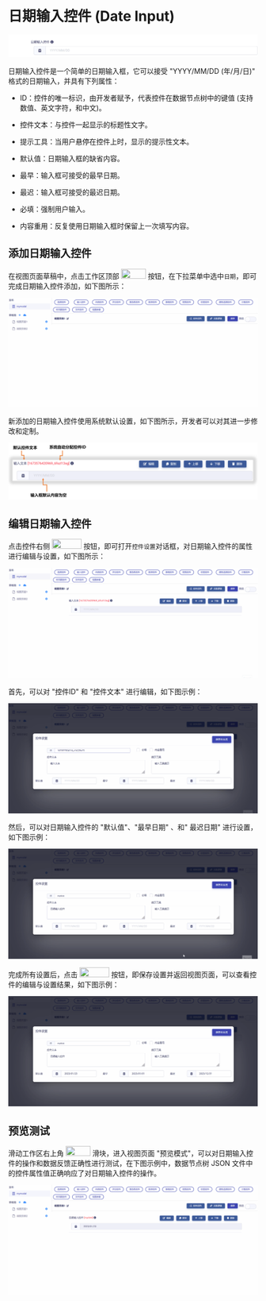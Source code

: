 # 日期输入控件 (Date Input)

![Matrix.OS](../../../../../media/os/tools/modelview/showdate.gif "日期输入控件")

日期输入控件是一个简单的日期输入框，它可以接受 "YYYY/MM/DD (年/月/日)" 格式的日期输入，并具有下列属性：

* ID：控件的唯一标识，由开发者赋予，代表控件在数据节点树中的键值 (支持数值、英文字符，和中文)。

* 控件文本：与控件一起显示的标题性文字。

* 提示工具：当用户悬停在控件上时，显示的提示性文本。

* 默认值：日期输入框的缺省内容。

* 最早：输入框可接受的最早日期。

* 最迟：输入框可接受的最迟日期。

* 必填：强制用户输入。

* 内容重用：反复使用日期输入框时保留上一次填写内容。

## 添加日期输入控件

在视图页面草稿中，点击工作区顶部 <img src="./././././media/logo/controlinput.png" width="50" height="20"> 按钮，在下拉菜单中选中`日期`，即可完成日期输入控件添加，如下图所示：

![Matrix.OS](../../../../../media/os/tools/modelview/adddateinput.gif "添加日期输入控件")

新添加的日期输入控件使用系统默认设置，如下图所示，开发者可以对其进一步修改和定制。

![Matrix.OS](../../../../../media/os/tools/modelview/adddateinput.png "日期输入控件默认设置")

## 编辑日期输入控件

点击控件右侧 <img src="./././././media/logo/editcontrol.png" width="60" height="20"> 按钮，即可打开`控件设置`对话框，对日期输入控件的属性进行编辑与设置，如下图所示：

![Matrix.OS](../../../../../media/os/tools/modelview/editdateinput1.gif "编辑日期输入控件 - 打开控件设置对话框")

首先，可以对 "控件ID" 和 "控件文本" 进行编辑，如下图示例：

![Matrix.OS](../../../../../media/os/tools/modelview/editdateinput2.gif "编辑日期输入控件 - 控件ID与文本编辑")

然后，可以对日期输入控件的 "默认值"、"最早日期" 、和" 最迟日期" 进行设置，如下图示例：

![Matrix.OS](../../../../../media/os/tools/modelview/editdateinput3.gif "编辑日期输入控件 - 设置默认、最早、最迟日期")

完成所有设置后，点击 <img src="./././././media/logo/saveclose.png" width="60" height="20"> 按钮，即保存设置并返回视图页面，可以查看控件的编辑与设置结果，如下图示例：

![Matrix.OS](../../../../../media/os/tools/modelview/editdateinput4.gif "编辑日期输入控件 - 保存控件设置")

## 预览测试

滑动工作区右上角 <img src="./././././media/logo/previewmv.png" width="50" height="20"> 滑块，进入视图页面 "预览模式"，可以对日期输入控件的操作和数据反馈正确性进行测试，在下图示例中，数据节点树 JSON 文件中的控件属性值正确响应了对日期输入控件的操作。

![Matrix.OS](../../../../../media/os/tools/modelview/testdateinput.gif "测试日期输入控件")